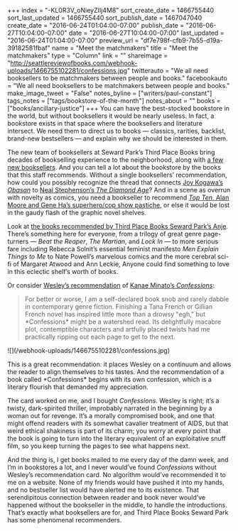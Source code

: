 +++
index = "-KL0R3V_oNieyZIIj4M8"
sort_create_date = 1466755440
sort_last_updated = 1466755440
sort_publish_date = 1467047040
create_date = "2016-06-24T01:04:00-07:00"
publish_date = "2016-06-27T10:04:00-07:00"
date = "2016-06-27T10:04:00-07:00"
last_updated = "2016-06-24T01:04:00-07:00"
preview_url = "df7e798f-cfb9-7b55-d19a-39182581fbaf"
name = "Meet the matchmakers"
title = "Meet the matchmakers"
type = "Column"
link = ""
shareimage = "http://seattlereviewofbooks.com/webhook-uploads/1466755102281/confessions.jpg"
twitterauto = "We all need booksellers to be matchmakers between people and books."
facebookauto = "We all need booksellers to be matchmakers between people and books."
make_image_tweet = "False"
notes_byline = ["writers/paul-constant"]
tags_notes = ["tags/bookstore-of-the-month"]
notes_about = ""
books = ["books/ancillary-justice"]
+++
You can have the best-stocked bookstore in the world, but without booksellers it would be nearly useless. In fact, a bookstore exists in that space where the booksellers and literature intersect. We need them to direct us to books — classics, rarities, backlist, brand-new bestsellers — and explain why we should be interested in them.

The new team of booksellers at Seward Park’s Third Place Books bring decades of bookselling experience to the neighborhood, along with [a few new booksellers](http://seattlereviewofbooks.com/notes/2016/06/20/a-new-bookseller-a-longtime-book-lover/). And you can tell a lot about the bookstore by the books that this staff recommends. Without a single booksellers’ recommendation, how could you possibly recognize the thread that connects [Joy Kogawa’s *Obasan*](http://www.thirdplacebooks.com/book/9780385468862) to [Neal Stephenson’s *The Diamond Age*](http://www.thirdplacebooks.com/book/9780553380965)? And in a scene as overrun with novelty as comics, you need a bookseller to recommend [*Top Ten*, Alan Moore and Gene Ha’s superhero/cop show pastiche]( http://www.thirdplacebooks.com/book/9781401254933), or else it would be lost in the gaudy flash of the graphic novel shelves. 

Look at [the books recommended by Third Place Books Seward Park’s Anje]( http://www.thirdplacebooks.com/anje-0). There’s something here for everyone, from a trilogy of great genre page-turners — *Beat the Reaper*, *The Martian*, and *Lock In* — to more serious fare including Rebecca Solnit’s essential feminist manifesto *Men Explain Things to Me* to Nate Powell’s marvelous comics and the more cerebral sci-fi of Margaret Atwood and Ann Leckie, Anyone could find something to love in this eclectic shelf’s worth of books.

Or consider [Wesley’s recommendation](http://www.thirdplacebooks.com/wesley-0) of [Kanae Minato’s *Confessions*](http://www.thirdplacebooks.com/book/9780316200929):

<blockquote>For better or worse, I am a self-declared book snob and rarely dabble in contemporary genre fiction. Finishing a Tana French or Gillian French novel has inspired little more than a drowsy "egh," but *Confessions* might be a watershed read. Its delightfully macabre plot, contemptible characters and artfully placed twists had me practically ripping out each page to get to the next. </blockquote>

<p class="image-left">![](/webhook-uploads/1466755102281/confessions.jpg)</p>
This is a great recommendation: it places Wesley on a continuum and allows the reader to align themselves to his tastes. And the recommendation of a book called *Confessions* begins with its own confession, which is a literary flourish that demanded my appreciation. 

The card worked on me, and I bought *Confessions*. Wesley is right; it’s a twisty, dark-spirited thriller, improbably narrated in the beginning by a woman out for revenge. It’s a morally compromised book, and one that might offend readers with its somewhat cavalier treatment of AIDS, but that weird ethical shakiness is part of its charm; you worry at every point that the book is going to turn into the literary equivalent of an exploitative snuff film, so you keep turning the pages to see what happens next.

And the thing is, I get books mailed to me every day of the damn week, and I’m in bookstores a lot, and I never would’ve found *Confessions* without Wesley’s recommendation card. No algorithm would’ve recommended it to me on a website. None of my friends would have pushed it into my hands, and no bestseller list would have alerted me to its existence. That serendipitous connection between reader and book never would’ve happened without the bookseller in the middle, to handle the introductions. That’s exactly what booksellers are for, and Third Place Books Seward Park has some phenomenal recommenders. 
